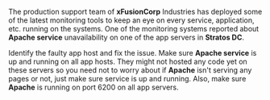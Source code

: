 The production support team of **xFusionCorp** Industries has deployed some of the latest monitoring tools to keep an eye on every service, application, etc. running on the systems. One of the monitoring systems reported about **Apache service** unavailability on one of the app servers in **Stratos DC**.



Identify the faulty app host and fix the issue. Make sure **Apache service** is up and running on all app hosts. They might not hosted any code yet on these servers so you need not to worry about if **Apache** isn't serving any pages or not, just make sure service is up and running. Also, make sure **Apache** is running on port 6200 on all app servers.


